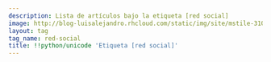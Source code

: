 ```yaml
---
description: Lista de artículos bajo la etiqueta [red social]
image: http://blog-luisalejandro.rhcloud.com/static/img/site/mstile-310x310.png
layout: tag
tag_name: red-social
title: !!python/unicode 'Etiqueta [red social]'
---
```

